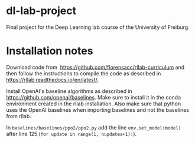# dl-lab-project
Final project for the Deep Learning lab course of the University of Freiburg.

# Installation notes

Download code from ​ https://github.com/florensacc/rllab-curriculum and then follow the instructions to compile the code as described in https://rllab.readthedocs.io/en/latest/.

Install OpenAI's baseline algorithms as described in https://github.com/openai/baselines. Make sure to install it in the conda environment created in the rllab installation. Also make sure that python uses the OpenAI baselines when importing baselines and not the baselines from rllab. 

In `baselines/baselines/ppo2/ppo2.py` add the line `env.set_model(model)` after line 125 (`for update in range(1, nupdates+1):`).







